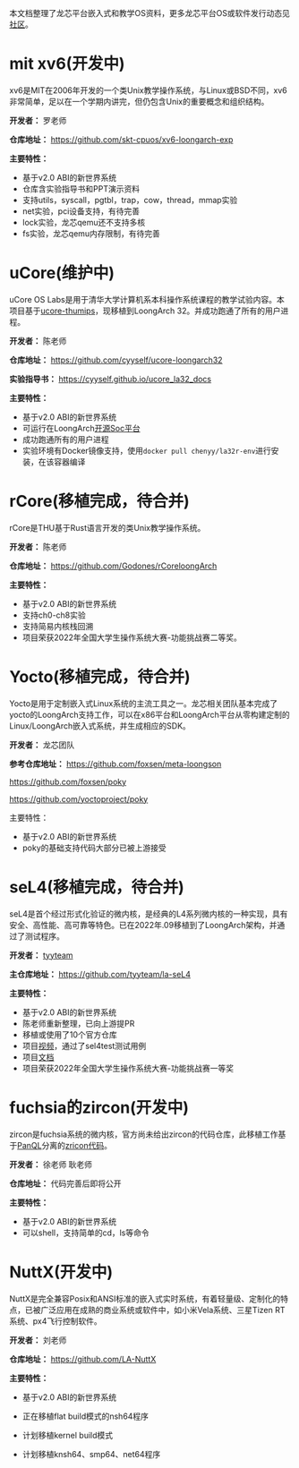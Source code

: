 本文档整理了龙芯平台嵌入式和教学OS资料，更多龙芯平台OS或软件发行动态见[社区](https://preview.loongarch.dev/33/zh-cn/posts/2022year/)。

# mit xv6(开发中)

xv6是MIT在2006年开发的一个类Unix教学操作系统，与Linux或BSD不同，xv6非常简单，足以在一个学期内讲完，但仍包含Unix的重要概念和组织结构。

**开发者：** 罗老师

**仓库地址：** https://github.com/skt-cpuos/xv6-loongarch-exp

**主要特性：**

* 基于v2.0 ABI的新世界系统
* 仓库含实验指导书和PPT演示资料
* 支持utils，syscall，pgtbl，trap，cow，thread，mmap实验
* net实验，pci设备支持，有待完善
* lock实验，龙芯qemu还不支持多核
* fs实验，龙芯qemu内存限制，有待完善

# uCore(维护中)

uCore OS Labs是用于清华大学计算机系本科操作系统课程的教学试验内容。本项目基于[ucore-thumips](https://github.com/z4yx/ucore-thumips)，现移植到LoongArch 32。并成功跑通了所有的用户进程。

**开发者：** 陈老师

**仓库地址：** https://github.com/cyyself/ucore-loongarch32

**实验指导书：** https://cyyself.github.io/ucore_la32_docs

**主要特性：**

* 基于v2.0 ABI的新世界系统
* 可运行在LoongArch[开源Soc平台](https://gitee.com/loongson-edu/chiplab)
* 成功跑通所有的用户进程
* 实验环境有Docker镜像支持，使用`docker pull chenyy/la32r-env`进行安装，在该容器编译

# rCore(移植完成，待合并)

rCore是THU基于Rust语言开发的类Unix教学操作系统。

**开发者：** 陈老师

**仓库地址：** https://github.com/Godones/rCoreloongArch

**主要特性：**

* 基于v2.0 ABI的新世界系统
* 支持ch0-ch8实验
* 支持简易内核栈回溯
* 项目荣获2022年全国大学生操作系统大赛-功能挑战赛二等奖。

# Yocto(移植完成，待合并)

Yocto是用于定制嵌入式Linux系统的主流工具之一。龙芯相关团队基本完成了yocto的LoongArch支持工作，可以在x86平台和LoongArch平台从零构建定制的Linux/LoongArch嵌入式系统，并生成相应的SDK。

**开发者：** 龙芯团队

**参考仓库地址：** https://github.com/foxsen/meta-loongson

https://github.com/foxsen/poky

https://github.com/yoctoproject/poky

主要特性：

* 基于v2.0 ABI的新世界系统
* poky的基础支持代码大部分已被上游接受

# seL4(移植完成，待合并)

seL4是首个经过形式化验证的微内核，是经典的L4系列微内核的一种实现，具有安全、高性能、高可靠等特色。已在2022年.09移植到了LoongArch架构，并通过了测试程序。

**开发者：** [tyyteam](https://github.com/tyyteam)

**主仓库地址：** https://github.com/tyyteam/la-seL4

**主要特性：**

* 基于v2.0 ABI的新世界系统
* 陈老师重新整理，已向上游提PR
* 移植或使用了10个官方仓库
* 项目[视频](https://www.bilibili.com/video/BV1Mt4y1j7Gx/?vd_source=c0ebc331ee63978f26b2050109cc5826)，通过了sel4test测试用例
* 项目[文档](https://github.com/tyyteam/OS-comp-pdfdoc-videos/blob/main/proj97-la-seL4-tyyteam-%E5%86%B3%E8%B5%9B%E9%A1%B9%E7%9B%AE%E6%96%87%E6%A1%A3.pdf)
* 项目荣获2022年全国大学生操作系统大赛-功能挑战赛一等奖

# fuchsia的zircon(开发中)

zircon是fuchsia系统的微内核，官方尚未给出zircon的代码仓库，此移植工作基于[PanQL](https://github.com/PanQL)分离的[zricon代码](https://github.com/PanQL/zircon)。

**开发者：** 徐老师 耿老师

**仓库地址：** 代码完善后即将公开

**主要特性：**

* 基于v2.0 ABI的新世界系统
* 可以shell，支持简单的cd，ls等命令

# NuttX(开发中)

NuttX是完全兼容Posix和ANSI标准的嵌入式实时系统，有着轻量级、定制化的特点，已被广泛应用在成熟的商业系统或软件中，如小米Vela系统、三星Tizen RT系统、px4飞行控制软件。

**开发者：** 刘老师

**仓库地址：** https://github.com/LA-NuttX

**主要特性：**

* 基于v2.0 ABI的新世界系统
* 正在移植flat build模式的nsh64程序

* 计划移植kernel build模式
* 计划移植knsh64、smp64、net64程序
